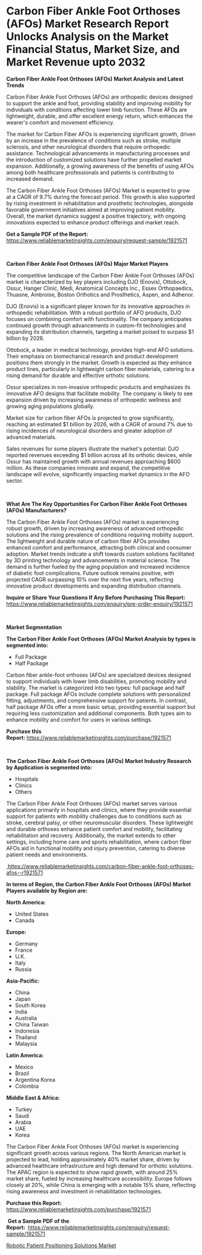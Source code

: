 <p><h1>Carbon Fiber Ankle Foot Orthoses (AFOs) Market Research Report Unlocks Analysis on the Market Financial Status, Market Size, and Market Revenue upto 2032</h1></p><p><strong>Carbon Fiber Ankle Foot Orthoses (AFOs) Market Analysis and Latest Trends</strong></p>
<p><p>Carbon Fiber Ankle Foot Orthoses (AFOs) are orthopedic devices designed to support the ankle and foot, providing stability and improving mobility for individuals with conditions affecting lower limb function. These AFOs are lightweight, durable, and offer excellent energy return, which enhances the wearer's comfort and movement efficiency.</p><p>The market for Carbon Fiber AFOs is experiencing significant growth, driven by an increase in the prevalence of conditions such as stroke, multiple sclerosis, and other neurological disorders that require orthopedic assistance. Technological advancements in manufacturing processes and the introduction of customized solutions have further propelled market expansion. Additionally, a growing awareness of the benefits of using AFOs among both healthcare professionals and patients is contributing to increased demand.</p><p>The Carbon Fiber Ankle Foot Orthoses (AFOs) Market is expected to grow at a CAGR of 9.7% during the forecast period. This growth is also supported by rising investment in rehabilitation and prosthetic technologies, alongside favorable government initiatives aimed at improving patient mobility. Overall, the market dynamics suggest a positive trajectory, with ongoing innovations expected to enhance product offerings and market reach.</p></p>
<p><strong>Get a Sample PDF of the Report:&nbsp;</strong> <a href="https://www.reliablemarketinsights.com/enquiry/request-sample/1921571?utm_campaign=2563&utm_medium=2&utm_source=Github&utm_content=ia&utm_term=05032025&utm_id=carbon-fiber-ankle-foot-orthoses-afos">https://www.reliablemarketinsights.com/enquiry/request-sample/1921571</a></p>
<p>&nbsp;</p>
<p><strong>Carbon Fiber Ankle Foot Orthoses (AFOs) Major Market Players</strong></p>
<p><p>The competitive landscape of the Carbon Fiber Ankle Foot Orthoses (AFOs) market is characterized by key players including DJO (Enovis), Ottobock, Ossur, Hanger Clinic, Medi, Anatomical Concepts Inc., Essex Orthopaedics, Thuasne, Ambroise, Boston Orthotics and Prosthetics, Aspen, and Adhenor. </p><p>DJO (Enovis) is a significant player known for its innovative approaches in orthopedic rehabilitation. With a robust portfolio of AFO products, DJO focuses on combining comfort with functionality. The company anticipates continued growth through advancements in custom-fit technologies and expanding its distribution channels, targeting a market poised to surpass $1 billion by 2026.</p><p>Ottobock, a leader in medical technology, provides high-end AFO solutions. Their emphasis on biomechanical research and product development positions them strongly in the market. Growth is expected as they enhance product lines, particularly in lightweight carbon fiber materials, catering to a rising demand for durable and effective orthotic solutions.</p><p>Ossur specializes in non-invasive orthopedic products and emphasizes its innovative AFO designs that facilitate mobility. The company is likely to see expansion driven by increasing awareness of orthopedic wellness and growing aging populations globally.</p><p>Market size for carbon fiber AFOs is projected to grow significantly, reaching an estimated $1 billion by 2026, with a CAGR of around 7% due to rising incidences of neurological disorders and greater adoption of advanced materials.</p><p>Sales revenues for some players illustrate the market's potential: DJO reported revenues exceeding $1 billion across all its orthotic devices, while Ossur has maintained growth with annual revenues approaching $600 million. As these companies innovate and expand, the competitive landscape will evolve, significantly impacting market dynamics in the AFO sector.</p></p>
<p>&nbsp;</p>
<p><strong>What Are The Key Opportunities For Carbon Fiber Ankle Foot Orthoses (AFOs) Manufacturers?</strong></p>
<p><p>The Carbon Fiber Ankle Foot Orthoses (AFOs) market is experiencing robust growth, driven by increasing awareness of advanced orthopedic solutions and the rising prevalence of conditions requiring mobility support. The lightweight and durable nature of carbon fiber AFOs provides enhanced comfort and performance, attracting both clinical and consumer adoption. Market trends indicate a shift towards custom solutions facilitated by 3D printing technology and advancements in material science. The demand is further fueled by the aging population and increased incidence of diabetic foot complications. Future outlook remains positive, with projected CAGR surpassing 10% over the next five years, reflecting innovative product developments and expanding distribution channels.</p></p>
<p><strong>Inquire or Share Your Questions If Any Before Purchasing This Report:</strong> <a href="https://www.reliablemarketinsights.com/enquiry/pre-order-enquiry/1921571?utm_campaign=2563&utm_medium=2&utm_source=Github&utm_content=ia&utm_term=05032025&utm_id=carbon-fiber-ankle-foot-orthoses-afos">https://www.reliablemarketinsights.com/enquiry/pre-order-enquiry/1921571</a></p>
<p>&nbsp;</p>
<p><strong>Market Segmentation</strong></p>
<p><strong>The Carbon Fiber Ankle Foot Orthoses (AFOs) Market Analysis by types is segmented into:</strong></p>
<p><ul><li>Full Package</li><li>Half Package</li></ul></p>
<p><p>Carbon fiber ankle-foot orthoses (AFOs) are specialized devices designed to support individuals with lower limb disabilities, promoting mobility and stability. The market is categorized into two types: full package and half package. Full package AFOs include complete solutions with personalized fitting, adjustments, and comprehensive support for patients. In contrast, half package AFOs offer a more basic setup, providing essential support but requiring less customization and additional components. Both types aim to enhance mobility and comfort for users in various settings.</p></p>
<p><strong>Purchase this Report:&nbsp;</strong><a href="https://www.reliablemarketinsights.com/purchase/1921571?utm_campaign=2563&utm_medium=2&utm_source=Github&utm_content=ia&utm_term=05032025&utm_id=carbon-fiber-ankle-foot-orthoses-afos">https://www.reliablemarketinsights.com/purchase/1921571</a></p>
<p>&nbsp;</p>
<p><strong>The Carbon Fiber Ankle Foot Orthoses (AFOs) Market Industry Research by Application is segmented into:</strong></p>
<p><ul><li>Hospitals</li><li>Clinics</li><li>Others</li></ul></p>
<p><p>The Carbon Fiber Ankle Foot Orthoses (AFOs) market serves various applications primarily in hospitals and clinics, where they provide essential support for patients with mobility challenges due to conditions such as stroke, cerebral palsy, or other neuromuscular disorders. These lightweight and durable orthoses enhance patient comfort and mobility, facilitating rehabilitation and recovery. Additionally, the market extends to other settings, including home care and sports rehabilitation, where carbon fiber AFOs aid in functional mobility and injury prevention, catering to diverse patient needs and environments.</p></p>
<p><a href="https://www.reliablemarketinsights.com/carbon-fiber-ankle-foot-orthoses-afos--r1921571?utm_campaign=2563&utm_medium=2&utm_source=Github&utm_content=ia&utm_term=05032025&utm_id=carbon-fiber-ankle-foot-orthoses-afos">&nbsp;https://www.reliablemarketinsights.com/carbon-fiber-ankle-foot-orthoses-afos--r1921571</a></p>
<p><strong>In terms of Region, the Carbon Fiber Ankle Foot Orthoses (AFOs) Market Players available by Region are:</strong></p>
<p>
    <p> <strong> North America: </strong>
        <ul>
            <li>United States</li>
            <li>Canada</li>
        </ul>
        </p> 
    <p> <strong> Europe: </strong>
        <ul>
            <li>Germany</li>
            <li>France</li>
            <li>U.K.</li>
            <li>Italy</li>
            <li>Russia</li>
        </ul>
        </p> 
    <p> <strong> Asia-Pacific: </strong>
        <ul>
            <li>China</li>
            <li>Japan</li>
            <li>South Korea</li>
            <li>India</li>
            <li>Australia</li>
            <li>China Taiwan</li>
            <li>Indonesia</li>
            <li>Thailand</li>
            <li>Malaysia</li>
        </ul>
        </p> 
    <p> <strong> Latin America: </strong>
        <ul>
            <li>Mexico</li>
            <li>Brazil</li>
            <li>Argentina Korea</li>
            <li>Colombia</li>
        </ul>
        </p> 
    <p> <strong> Middle East & Africa: </strong>
        <ul>
            <li>Turkey</li>
            <li>Saudi</li>
            <li>Arabia</li>
            <li>UAE</li>
            <li>Korea</li>
        </ul>
    </p>
    </p>
<p><p>The Carbon Fiber Ankle Foot Orthoses (AFOs) market is experiencing significant growth across various regions. The North American market is projected to lead, holding approximately 40% market share, driven by advanced healthcare infrastructure and high demand for orthotic solutions. The APAC region is expected to show rapid growth, with around 25% market share, fueled by increasing healthcare accessibility. Europe follows closely at 20%, while China is emerging with a notable 15% share, reflecting rising awareness and investment in rehabilitation technologies.</p></p>
<p><strong>Purchase this Report: </strong><a href="https://www.reliablemarketinsights.com/purchase/1921571?utm_campaign=2563&utm_medium=2&utm_source=Github&utm_content=ia&utm_term=05032025&utm_id=carbon-fiber-ankle-foot-orthoses-afos">https://www.reliablemarketinsights.com/purchase/1921571</a></p>
<p>&nbsp;<strong>Get a Sample PDF of the Report:&nbsp;&nbsp;</strong><a href="https://www.reliablemarketinsights.com/enquiry/request-sample/1921571?utm_campaign=2563&utm_medium=2&utm_source=Github&utm_content=ia&utm_term=05032025&utm_id=carbon-fiber-ankle-foot-orthoses-afos">https://www.reliablemarketinsights.com/enquiry/request-sample/1921571</a></p>
<p><strong></strong></p>
<p><p><a href="https://github.com/lisaeichler20775/Market-Research-Report-List-1/blob/main/robotic-patient-positioning-solutions-market.md?utm_campaign=2563&utm_medium=2&utm_source=Github&utm_content=ia&utm_term=05032025&utm_id=carbon-fiber-ankle-foot-orthoses-afos">Robotic Patient Positioning Solutions Market</a></p></p>